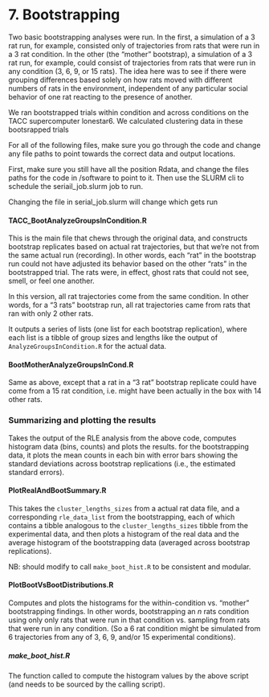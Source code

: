 # 7. Bootstrapping

Two basic bootstrapping analyses were run. In the first, a simulation of a 3 rat run, for example, consisted only of trajectories from rats that were run in a 3 rat condition. In the other (the “mother” bootstrap), a simulation of a 3 rat run, for example, could consist of trajectories from rats that were run in any condition (3, 6, 9, or 15 rats). The idea here was to see if there were grouping differences based solely on how rats moved with different numbers of rats in the environment, independent of any particular social behavior of one rat reacting to the presence of another.

We ran bootstrapped trials within condition and across conditions on the TACC supercomputer lonestar6. We calculated clustering data in these bootsrapped trials

For all of the following files, make sure you go through the code and change any file paths to point towards the correct data and output locations.

First, make sure you still have all the position Rdata, and change the files paths for the code in /software to point to it.
Then use the SLURM cli to schedule the seriail_job.slurm job to run.

Changing the file in serial_job.slurm will change which gets run

#### TACC_BootAnalyzeGroupsInCondition.R

This is the main file that chews through the original data, and constructs bootstrap replicates based on actual rat trajectories, but that we’re not from the same actual run (recording). In other words, each “rat” in the bootstrap run could not have adjusted its behavior based on the other “rats” in the bootstrapped trial. The rats were, in effect, ghost rats that could not see, smell, or feel one another.

In this version, all rat trajectories come from the same condition. In other words, for a “3 rats” bootstrap run, all rat trajectories came from rats that ran with only 2 other rats.

It outputs a series of lists (one list for each bootstrap replication), where each list is a tibble of group sizes and lengths like the output of `AnalyzeGroupsInCondition.R` for the actual data.

#### BootMotherAnalyzeGroupsInCond.R

Same as above, except that a rat in a “3 rat” bootstrap replicate could have come from a 15 rat condition, i.e. might have been actually in the box with 14 other rats.

### Summarizing and plotting the results

Takes the output of the RLE analysis from the above code, computes histogram data (bins, counts) and plots the results. for the bootstrapping data, it plots the mean counts in each bin with error bars showing the standard deviations across bootstrap replications (i.e., the estimated standard errors).

#### PlotRealAndBootSummary.R

This takes the `cluster_lengths_sizes` from a actual rat data file, and a corresponding `rle_data_list` from the bootstrapping, each of which contains a tibble analogous to the `cluster_lengths_sizes` tibble from the experimental data, and then plots a histogram of the real data and the average histogram of the bootstrapping data (averaged across bootstrap replications).

NB: should modify to call `make_boot_hist.R` to be consistent and modular.

#### PlotBootVsBootDistributions.R

Computes and plots the histograms for the within-condition vs. “mother” bootstrapping findings. In other words, bootstrapping an _n_ rats condition using only only rats that were run in that condition vs. sampling from rats that were run in any condition. (So a 6 rat condition might be simulated from 6 trajectories from any of 3, 6, 9, and/or 15 experimental conditions).

##### make_boot_hist.R

The function called to compute the histogram values by the above script (and needs to be sourced by the calling script).
